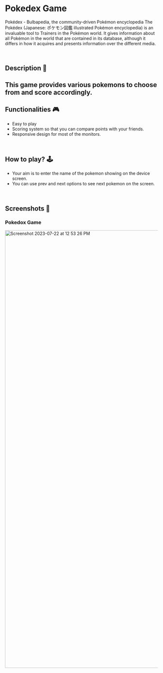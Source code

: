 # **Pokedex Game** 

<p>Pokédex - Bulbapedia, the community-driven Pokémon encyclopedia
The Pokédex (Japanese: ポケモン図鑑 illustrated Pokémon encyclopedia) is an invaluable tool to Trainers in the Pokémon world. It gives information about all Pokémon in the world that are contained in its database, although it differs in how it acquires and presents information over the different media.</p>

<br>

## **Description 📃**
This game provides various pokemons to choose from and score accordingly.
- 
## **Functionalities 🎮** 
- Easy to play
- Scoring system so that you can compare points with your friends.
- Responsive design for most of the monitors.
<br>

## **How to play? 🕹️**
- Your aim is to enter the name of the pokemon showing on the device screen. 
- You can use prev and next options to see next pokemon on the screen.

<br>


## **Screenshots 📸**

<h3>Pokedox Game</h3>
<img width="1440" alt="Screenshot 2023-07-22 at 12 53 26 PM" src="https://github.com/kunjgit/GameZone/assets/102572480/7f0a07c3-2c15-45d2-b2bd-71c4e6d19041">

